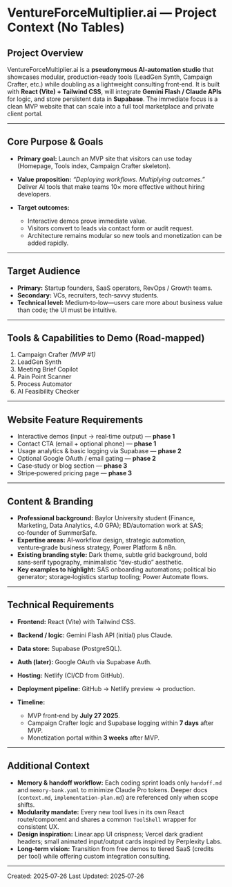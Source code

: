 # VentureForceMultiplier.ai — Project Context (No Tables)

## Project Overview

VentureForceMultiplier.ai is a **pseudonymous AI‑automation studio** that showcases modular, production‑ready tools (LeadGen Synth, Campaign Crafter, etc.) while doubling as a lightweight consulting front‑end. It is built with **React (Vite) + Tailwind CSS**, will integrate **Gemini Flash / Claude APIs** for logic, and store persistent data in **Supabase**. The immediate focus is a clean MVP website that can scale into a full tool marketplace and private client portal.

---

## Core Purpose & Goals

* **Primary goal:** Launch an MVP site that visitors can use today (Homepage, Tools index, Campaign Crafter skeleton).
* **Value proposition:** *“Deploying workflows. Multiplying outcomes.”* Deliver AI tools that make teams 10× more effective without hiring developers.
* **Target outcomes:**

  * Interactive demos prove immediate value.
  * Visitors convert to leads via contact form or audit request.
  * Architecture remains modular so new tools and monetization can be added rapidly.

---

## Target Audience

* **Primary:** Startup founders, SaaS operators, RevOps / Growth teams.
* **Secondary:** VCs, recruiters, tech‑savvy students.
* **Technical level:** Medium‑to‑low—users care more about business value than code; the UI must be intuitive.

---

## Tools & Capabilities to Demo (Road‑mapped)

1. Campaign Crafter *(MVP #1)*
2. LeadGen Synth
3. Meeting Brief Copilot
4. Pain Point Scanner
5. Process Automator
6. AI Feasibility Checker

---

## Website Feature Requirements

* Interactive demos (input → real‑time output) — **phase 1**
* Contact CTA (email + optional phone) — **phase 1**
* Usage analytics & basic logging via Supabase — **phase 2**
* Optional Google OAuth / email gating — **phase 2**
* Case‑study or blog section — **phase 3**
* Stripe‑powered pricing page — **phase 3**

---

## Content & Branding

* **Professional background:** Baylor University student (Finance, Marketing, Data Analytics, 4.0 GPA); BD/automation work at SAS; co‑founder of SummerSafe.
* **Expertise areas:** AI‑workflow design, strategic automation, venture‑grade business strategy, Power Platform & n8n.
* **Existing branding style:** Dark theme, subtle grid background, bold sans‑serif typography, minimalistic “dev‑studio” aesthetic.
* **Key examples to highlight:** SAS onboarding automations; political bio generator; storage‑logistics startup tooling; Power Automate flows.

---

## Technical Requirements

* **Frontend:** React (Vite) with Tailwind CSS.
* **Backend / logic:** Gemini Flash API (initial) plus Claude.
* **Data store:** Supabase (PostgreSQL).
* **Auth (later):** Google OAuth via Supabase Auth.
* **Hosting:** Netlify (CI/CD from GitHub).
* **Deployment pipeline:** GitHub → Netlify preview → production.
* **Timeline:**

  * MVP front‑end by **July 27 2025**.
  * Campaign Crafter logic and Supabase logging within **7 days** after MVP.
  * Monetization portal within **3 weeks** after MVP.

---

## Additional Context

* **Memory & handoff workflow:** Each coding sprint loads only `handoff.md` and `memory‑bank.yaml` to minimize Claude Pro tokens. Deeper docs (`context.md`, `implementation‑plan.md`) are referenced only when scope shifts.
* **Modularity mandate:** Every new tool lives in its own React route/component and shares a common `ToolShell` wrapper for consistent UX.
* **Design inspiration:** Linear.app UI crispness; Vercel dark gradient headers; small animated input/output cards inspired by Perplexity Labs.
* **Long‑term vision:** Transition from free demos to tiered SaaS (credits per tool) while offering custom integration consulting.

---

Created: 2025‑07‑26
Last Updated: 2025‑07‑26
